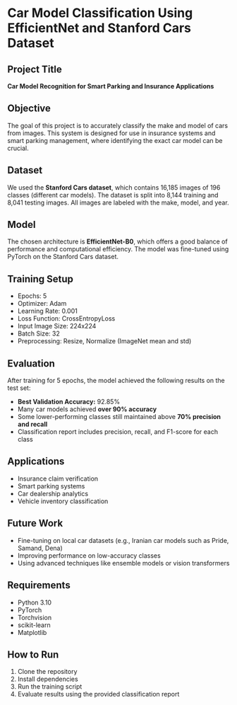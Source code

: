 

# Car Model Classification Using EfficientNet and Stanford Cars Dataset

## Project Title

**Car Model Recognition for Smart Parking and Insurance Applications**

## Objective

The goal of this project is to accurately classify the make and model of cars from images. This system is designed for use in insurance systems and smart parking management, where identifying the exact car model can be crucial.

## Dataset

We used the **Stanford Cars dataset**, which contains 16,185 images of 196 classes (different car models). The dataset is split into 8,144 training and 8,041 testing images. All images are labeled with the make, model, and year.

## Model

The chosen architecture is **EfficientNet-B0**, which offers a good balance of performance and computational efficiency. The model was fine-tuned using PyTorch on the Stanford Cars dataset.

## Training Setup

* Epochs: 5
* Optimizer: Adam
* Learning Rate: 0.001
* Loss Function: CrossEntropyLoss
* Input Image Size: 224x224
* Batch Size: 32
* Preprocessing: Resize, Normalize (ImageNet mean and std)

## Evaluation

After training for 5 epochs, the model achieved the following results on the test set:

* **Best Validation Accuracy:** 92.85%
* Many car models achieved **over 90% accuracy**
* Some lower-performing classes still maintained above **70% precision and recall**
* Classification report includes precision, recall, and F1-score for each class

## Applications

* Insurance claim verification
* Smart parking systems
* Car dealership analytics
* Vehicle inventory classification

## Future Work

* Fine-tuning on local car datasets (e.g., Iranian car models such as Pride, Samand, Dena)
* Improving performance on low-accuracy classes
* Using advanced techniques like ensemble models or vision transformers

## Requirements

* Python 3.10
* PyTorch
* Torchvision
* scikit-learn
* Matplotlib

## How to Run

1. Clone the repository
2. Install dependencies
3. Run the training script
4. Evaluate results using the provided classification report

